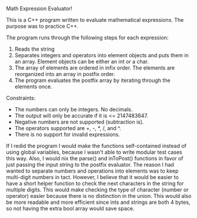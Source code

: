 Math Expression Evaluator!

This is a C++ program written to evaluate mathematical expressions. The purpose was to practice C++.

The program runs through the following steps for each expression:
1) Reads the string
2) Separates integers and operators into element objects and puts them in an array. Element objects can be either an int or a char.
3) The array of elements are ordered in infix order. The elements are reorganized into an array in postfix order.
4) The program evaluates the postfix array by iterating through the elements once.

Constraints:
- The numbers can only be integers. No decimals.
- The output will only be accurate if it is <= 2147483647.
- Negative numbers are not supported (subtraction is).
- The operators supported are +, -, *, /, and ^.
- There is no support for invalid expressions.

If I redid the program I would make the functions self-contained instead of using global variables, because I wasn't able to write modular test cases this way. Also, I would nix the parse() and inToPost() functions in favor of just passing the input string to the postfix evaluator. The reason I had wanted to separate numbers and operations into elements was to keep multi-digit numbers in tact. However, I believe that it would be easier to have a short helper function to check the next characters in the string for multiple digits. This would make checking the type of character (number or operator) easier because there is no distinction in the union. This would also be more readable and more efficient since ints and strings are both 4 bytes, so not having the extra bool array would save space.
